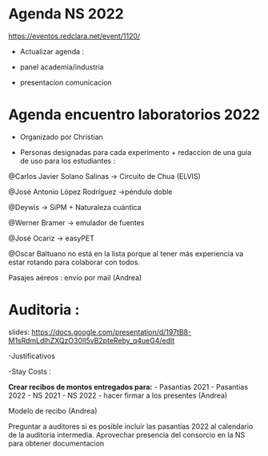 


# Agenda NS 2022

https://eventos.redclara.net/event/1120/


- Actualizar agenda : 

- panel academia/industria
- presentacion comunicacion


# Agenda encuentro laboratorios 2022

- Organizado por Christian

- Personas designadas para cada experimento + redaccion de una guia de uso para los estudiantes :


@Carlos Javier Solano Salinas  → Circuito de Chua (ELVIS)

@José Antonio López Rodríguez  →péndulo doble

@Deywis  → SiPM + Naturaleza cuántica 

@Werner Bramer  → emulador de fuentes

@José Ocariz  → easyPET

@Oscar Baltuano  no está en la lista porque al tener más experiencia va estar rotando para colaborar con todos. 


Pasajes aéreos : envio por mail (Andrea)


# Auditoria :

slides: https://docs.google.com/presentation/d/197tB8-M1sRdmLdlhZXQzO30lI5vB2pteReby_q4ueG4/edit

-Justificativos 

-Stay Costs : 

**Crear recibos de montos entregados para:**
    - Pasantias 2021
    - Pasantias 2022
    - NS 2021
    - NS 2022 - hacer firmar a los presentes (Andrea)
  
Modelo de recibo (Andrea)

Preguntar a auditores si es posible incluir las pasantias 2022 al calendario de la auditoria intermedia. 
Aprovechar presencia del consorcio en la NS para obtener documentacion
 
 








